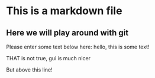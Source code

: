 # This is a markdown file 

## Here we will play around with git 
Please enter some text below here: 
hello, this is some text!

THAT is not true, gui is much nicer

But above this line! 
